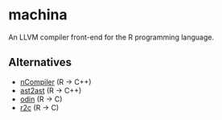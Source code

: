 # machina

An LLVM compiler front-end for the R programming language.

## Alternatives
- [nCompiler](https://github.com/nimble-dev/nCompiler) (R -> C++)
- [ast2ast](https://github.com/Konrad1991/ast2ast) (R -> C++)
- [odin](https://github.com/mrc-ide/odin) (R -> C)
- [r2c](https://github.com/brodieG/r2c) (R -> C)